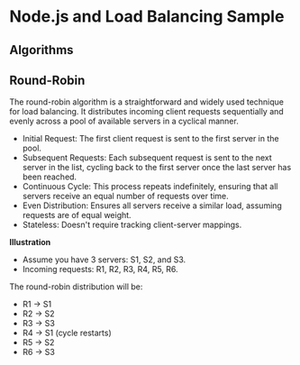 # Node.js and Load Balancing Sample

## Algorithms

## Round-Robin

The round-robin algorithm is a straightforward and widely used technique for load balancing. It distributes incoming client requests sequentially and evenly across a pool of available servers in a cyclical manner.

- Initial Request: The first client request is sent to the first server in the pool.
- Subsequent Requests: Each subsequent request is sent to the next server in the list, cycling back to the first server once the last server has been reached.
- Continuous Cycle: This process repeats indefinitely, ensuring that all servers receive an equal number of requests over time.
- Even Distribution: Ensures all servers receive a similar load, assuming requests are of equal weight.
- Stateless: Doesn't require tracking client-server mappings.

**Illustration**

- Assume you have 3 servers: S1, S2, and S3.
- Incoming requests: R1, R2, R3, R4, R5, R6.

The round-robin distribution will be:

- R1 → S1
- R2 → S2
- R3 → S3
- R4 → S1 (cycle restarts)
- R5 → S2
- R6 → S3
